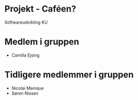 # Projekt - Caféen?
Softwareudvikling KU

# Medlem i gruppen
- Camilla Ejsing

# Tidligere medlemmer i gruppen
- Nicolai Manique
- Søren Nissen
